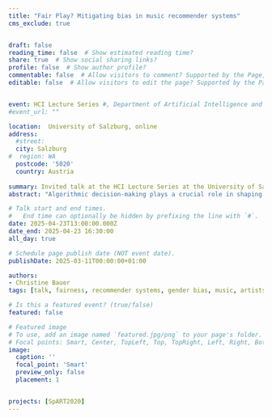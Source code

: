 ```yaml
---
title: "Fair Play? Mitigating bias in music recommender systems"
cms_exclude: true


draft: false
reading_time: false  # Show estimated reading time?
share: true  # Show social sharing links?
profile: false  # Show author profile?
commentable: false  # Allow visitors to comment? Supported by the Page, Post, and Docs content types.
editable: false  # Allow visitors to edit the page? Supported by the Page, Post, and Docs content types.


event: HCI Lecture Series #, Department of Artificial Intelligence and Human Interfaces, University of Salzburg
#event_url: ""

location:  University of Salzburg, online
address:
  #street: 
  city: Salzburg
#  region: WA
  postcode: '5020'
  country: Austria
  
summary: Invited talk at the HCI Lecture Series at the University of Salzburg.
abstract: "Algorithmic decision-making plays a crucial role in shaping digital experiences, yet biases in these systems can amplify existing inequalities. In the music domain, recommender systems influence what artists gain exposure. This talk focuses on the music domain and examines fairness from the perspective of artists, with a particular focus on gender bias. In this talk, I will present research findings on how bias manifests in music recommender algorithms, with a particular focus on gender bias from the perspective of artists. I will discuss mitigation strategies aimed at fostering fairer exposure and highlights the challenges and opportunities of designing more equitable recommender systems."

# Talk start and end times.
#   End time can optionally be hidden by prefixing the line with `#`.
date: 2025-04-23T13:00:00.000Z
date_end: 2025-04-23 16:30:00
all_day: true

# Schedule page publish date (NOT event date).
publishDate: 2025-03-11T00:00:00+01:00

authors:
- Christine Bauer
tags: [talk, fairness, recommender systems, gender bias, music, artists]

# Is this a featured event? (true/false)
featured: false

# Featured image
# To use, add an image named `featured.jpg/png` to your page's folder.
# Focal points: Smart, Center, TopLeft, Top, TopRight, Left, Right, BottomLeft, Bottom, BottomRight.
image:
  caption: ''
  focal_point: 'Smart'
  preview_only: false
  placement: 1


projects: [SpART2020]
---
```

